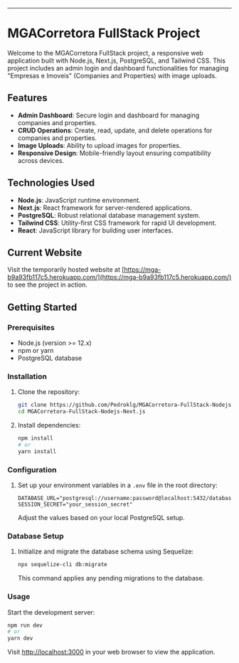 ---

# MGACorretora FullStack Project

Welcome to the MGACorretora FullStack project, a responsive web application built with Node.js, Next.js, PostgreSQL, and Tailwind CSS. This project includes an admin login and dashboard functionalities for managing "Empresas e Imoveis" (Companies and Properties) with image uploads.

## Features

- **Admin Dashboard**: Secure login and dashboard for managing companies and properties.
- **CRUD Operations**: Create, read, update, and delete operations for companies and properties.
- **Image Uploads**: Ability to upload images for properties.
- **Responsive Design**: Mobile-friendly layout ensuring compatibility across devices.

## Technologies Used

- **Node.js**: JavaScript runtime environment.
- **Next.js**: React framework for server-rendered applications.
- **PostgreSQL**: Robust relational database management system.
- **Tailwind CSS**: Utility-first CSS framework for rapid UI development.
- **React**: JavaScript library for building user interfaces.

## Current Website

Visit the temporarily hosted website at [https://mga-b9a93fb117c5.herokuapp.com/](https://mga-b9a93fb117c5.herokuapp.com/) to see the project in action.

## Getting Started

### Prerequisites

- Node.js (version >= 12.x)
- npm or yarn
- PostgreSQL database

### Installation

1. Clone the repository:

   ```bash
   git clone https://github.com/Pedroklg/MGACorretora-FullStack-Nodejs-Next.js.git
   cd MGACorretora-FullStack-Nodejs-Next.js
   ```

2. Install dependencies:

   ```bash
   npm install
   # or
   yarn install
   ```

### Configuration

1. Set up your environment variables in a `.env` file in the root directory:

   ```plaintext
   DATABASE_URL="postgresql://username:password@localhost:5432/database_name"
   SESSION_SECRET="your_session_secret"
   ```

   Adjust the values based on your local PostgreSQL setup.

### Database Setup

1. Initialize and migrate the database schema using Sequelize:

   ```bash
   npx sequelize-cli db:migrate
   ```

   This command applies any pending migrations to the database.

### Usage

Start the development server:

```bash
npm run dev
# or
yarn dev
```

Visit [http://localhost:3000](http://localhost:3000) in your web browser to view the application.
